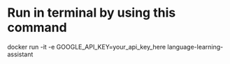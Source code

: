 # Run in terminal by using this command
docker run -it -e GOOGLE_API_KEY=your_api_key_here language-learning-assistant
